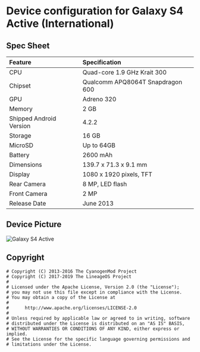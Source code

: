 # Device configuration for Galaxy S4 Active (International)

## Spec Sheet

| Feature                 | Specification                     |
| :---------------------- | :-------------------------------- |
| CPU                     | Quad-core 1.9 GHz Krait 300       |
| Chipset                 | Qualcomm APQ8064T Snapdragon 600  |
| GPU                     | Adreno 320                        |
| Memory                  | 2 GB                              |
| Shipped Android Version | 4.2.2                             |
| Storage                 | 16 GB                             |
| MicroSD                 | Up to 64GB                        |
| Battery                 | 2600 mAh                          |
| Dimensions              | 139.7 x 71.3 x 9.1 mm             |
| Display                 | 1080 x 1920 pixels, TFT           |
| Rear Camera             | 8 MP, LED flash                   |
| Front Camera            | 2 MP                              |
| Release Date            | June 2013                         |

## Device Picture

![Galaxy S4 Active](https://cdn2.gsmarena.com/vv/pics/samsung/samsung-i9295-galaxy-s4-active-ofic.jpg "Galaxy S4 Active")

## Copyright

```
# Copyright (C) 2013-2016 The CyanogenMod Project
# Copyright (C) 2017-2019 The LineageOS Project
#
# Licensed under the Apache License, Version 2.0 (the "License");
# you may not use this file except in compliance with the License.
# You may obtain a copy of the License at
#
#      http://www.apache.org/licenses/LICENSE-2.0
#
# Unless required by applicable law or agreed to in writing, software
# distributed under the License is distributed on an "AS IS" BASIS,
# WITHOUT WARRANTIES OR CONDITIONS OF ANY KIND, either express or implied.
# See the License for the specific language governing permissions and
# limitations under the License.
